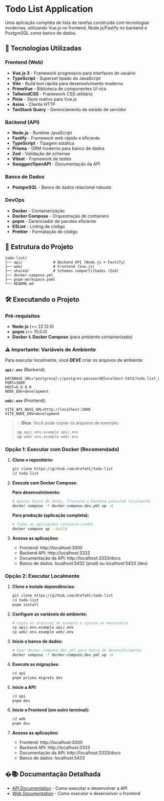# Todo List Application

Uma aplicação completa de lista de tarefas construída com tecnologias modernas, utilizando Vue.js no frontend, Node.js/Fastify no backend e PostgreSQL como banco de dados.

## 🚀 Tecnologias Utilizadas

### Frontend (Web)

- **Vue.js 3** - Framework progressivo para interfaces de usuário
- **TypeScript** - Superset tipado do JavaScript
- **Vite** - Build tool rápida para desenvolvimento moderno
- **PrimeVue** - Biblioteca de componentes UI rica
- **TailwindCSS** - Framework CSS utilitário
- **Pinia** - Store reativo para Vue.js
- **Axios** - Cliente HTTP
- **TanStack Query** - Gerenciamento de estado de servidor

### Backend (API)

- **Node.js** - Runtime JavaScript
- **Fastify** - Framework web rápido e eficiente
- **TypeScript** - Tipagem estática
- **Prisma** - ORM moderno para banco de dados
- **Zod** - Validação de schemas
- **Vitest** - Framework de testes
- **Swagger/OpenAPI** - Documentação da API

### Banco de Dados

- **PostgreSQL** - Banco de dados relacional robusto

### DevOps

- **Docker** - Containerização
- **Docker Compose** - Orquestração de containers
- **pnpm** - Gerenciador de pacotes eficiente
- **ESLint** - Linting de código
- **Prettier** - Formatação de código

## 📁 Estrutura do Projeto

```
todo-list/
├── api/              # Backend API (Node.js + Fastify)
├── web/              # Frontend (Vue.js)
├── shared/           # Schemas compartilhados (Zod)
├── docker-compose.yml
├── pnpm-workspace.yaml
└── README.md
```

## 🛠️ Executando o Projeto

### Pré-requisitos

- **Node.js** (>= 22.12.0)
- **pnpm** (>= 10.0.0)
- **Docker** & **Docker Compose** (para ambiente containerizado)

### ⚠️ Importante: Variáveis de Ambiente

Para executar localmente, você **DEVE** criar os arquivos de ambiente:

**`api/.env`** (Backend):

```env
DATABASE_URL="postgresql://postgres:password@localhost:5433/todo_list_dev"
PORT=3000
HOST=0.0.0.0
NODE_ENV=development
```

**`web/.env`** (Frontend):

```env
VITE_API_BASE_URL=http://localhost:3000
VITE_NODE_ENV=development
```

> 💡 **Dica**: Você pode copiar os arquivos de exemplo:
>
> ```bash
> cp api/.env.example api/.env
> cp web/.env.example web/.env
> ```

### Opção 1: Executar com Docker (Recomendado)

1. **Clone o repositório:**

   ```bash
   git clone https://github.com/drefahl/todo-list
   cd todo-list
   ```

2. **Execute com Docker Compose:**

   **Para desenvolvimento:**

   ```bash
   # Apenas banco de dados, frontend e backend executam localmente
   docker compose -f docker-compose.dev.yml up -d
   ```

   **Para produção (aplicação completa):**

   ```bash
   # Todas as aplicações containerizadas
   docker compose up --build
   ```

3. **Acesse as aplicações:**
   - Frontend: http://localhost:3000
   - Backend API: http://localhost:3333
   - Documentação da API: http://localhost:3333/docs
   - Banco de dados: localhost:5432 (prod) ou localhost:5433 (dev)

### Opção 2: Executar Localmente

1. **Clone e instale dependências:**

   ```bash
   git clone https://github.com/drefahl/todo-list
   cd todo-list
   pnpm install
   ```

2. **Configure as variáveis de ambiente:**

   ```bash
   # Copie os arquivos de exemplo e ajuste se necessário
   cp api/.env.example api/.env
   cp web/.env.example web/.env
   ```

3. **Inicie o banco de dados:**

   ```bash
   # Usar docker-compose.dev.yml para banco de desenvolvimento
   docker compose -f docker-compose.dev.yml up -d
   ```

4. **Execute as migrações:**

   ```bash
   cd api
   pnpm prisma migrate dev
   ```

5. **Inicie a API:**

   ```bash
   cd api
   pnpm dev
   ```

6. **Inicie o Frontend (em outro terminal):**

   ```bash
   cd web
   pnpm dev
   ```

7. **Acesse as aplicações:**
   - Frontend: http://localhost:3000
   - Backend API: http://localhost:3333
   - Documentação da API: http://localhost:3333/docs
   - Banco de dados: localhost:5433

## �📚 Documentação Detalhada

- [API Documentation](./api/README.md) - Como executar e desenvolver a API
- [Web Documentation](./web/README.md) - Como executar e desenvolver o frontend
